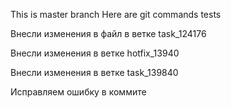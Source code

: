 This is master branch
Here are git commands tests

Внесли изменения в файл в ветке task_124176

Внесли изменения в ветке hotfix_13940

Внесли изменения в ветке task_139840

Исправляем ошибку в коммите